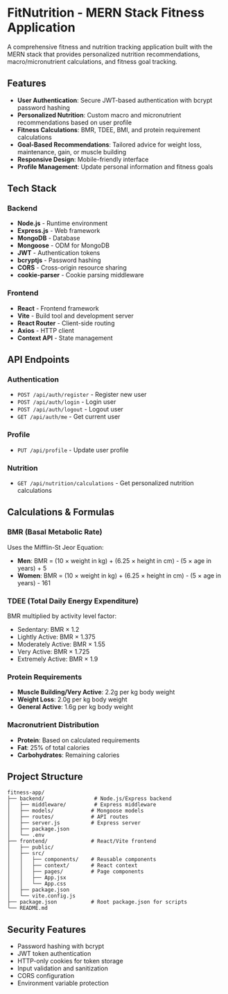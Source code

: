 # FitNutrition - MERN Stack Fitness Application

A comprehensive fitness and nutrition tracking application built with the MERN stack that provides personalized nutrition recommendations, macro/micronutrient calculations, and fitness goal tracking.

## Features

- **User Authentication**: Secure JWT-based authentication with bcrypt password hashing
- **Personalized Nutrition**: Custom macro and micronutrient recommendations based on user profile
- **Fitness Calculations**: BMR, TDEE, BMI, and protein requirement calculations
- **Goal-Based Recommendations**: Tailored advice for weight loss, maintenance, gain, or muscle building
- **Responsive Design**: Mobile-friendly interface
- **Profile Management**: Update personal information and fitness goals

## Tech Stack

### Backend

- **Node.js** - Runtime environment
- **Express.js** - Web framework
- **MongoDB** - Database
- **Mongoose** - ODM for MongoDB
- **JWT** - Authentication tokens
- **bcryptjs** - Password hashing
- **CORS** - Cross-origin resource sharing
- **cookie-parser** - Cookie parsing middleware

### Frontend

- **React** - Frontend framework
- **Vite** - Build tool and development server
- **React Router** - Client-side routing
- **Axios** - HTTP client
- **Context API** - State management


## API Endpoints

### Authentication

- `POST /api/auth/register` - Register new user
- `POST /api/auth/login` - Login user
- `POST /api/auth/logout` - Logout user
- `GET /api/auth/me` - Get current user

### Profile

- `PUT /api/profile` - Update user profile

### Nutrition

- `GET /api/nutrition/calculations` - Get personalized nutrition calculations

## Calculations & Formulas

### BMR (Basal Metabolic Rate)

Uses the Mifflin-St Jeor Equation:

- **Men**: BMR = (10 × weight in kg) + (6.25 × height in cm) - (5 × age in years) + 5
- **Women**: BMR = (10 × weight in kg) + (6.25 × height in cm) - (5 × age in years) - 161

### TDEE (Total Daily Energy Expenditure)

BMR multiplied by activity level factor:

- Sedentary: BMR × 1.2
- Lightly Active: BMR × 1.375
- Moderately Active: BMR × 1.55
- Very Active: BMR × 1.725
- Extremely Active: BMR × 1.9

### Protein Requirements

- **Muscle Building/Very Active**: 2.2g per kg body weight
- **Weight Loss**: 2.0g per kg body weight
- **General Active**: 1.6g per kg body weight

### Macronutrient Distribution

- **Protein**: Based on calculated requirements
- **Fat**: 25% of total calories
- **Carbohydrates**: Remaining calories

## Project Structure

```
fitness-app/
├── backend/                # Node.js/Express backend
│   ├── middleware/         # Express middleware
│   ├── models/            # Mongoose models
│   ├── routes/            # API routes
│   ├── server.js          # Express server
│   ├── package.json
│   └── .env
├── frontend/              # React/Vite frontend
│   ├── public/
│   ├── src/
│   │   ├── components/    # Reusable components
│   │   ├── context/       # React context
│   │   ├── pages/         # Page components
│   │   ├── App.jsx
│   │   └── App.css
│   ├── package.json
│   └── vite.config.js
├── package.json           # Root package.json for scripts
└── README.md
```


## Security Features

- Password hashing with bcrypt
- JWT token authentication
- HTTP-only cookies for token storage
- Input validation and sanitization
- CORS configuration
- Environment variable protection


